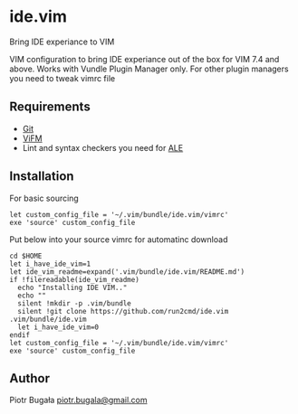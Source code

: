 # ide.vim

Bring IDE experiance to VIM

VIM configuration to bring IDE experiance out of the box for VIM 7.4 and above.
Works with Vundle Plugin Manager only. For other plugin managers you need to tweak vimrc file

## Requirements
- [Git](https://git-scm.com/downloads)
- [ViFM](https://vifm.info/downloads.shtml)
- Lint and syntax checkers you need for [ALE](https://github.com/w0rp/ale)

## Installation
For basic sourcing
```
let custom_config_file = '~/.vim/bundle/ide.vim/vimrc'
exe 'source' custom_config_file
```

Put below into your source vimrc for automatinc download
```
cd $HOME
let i_have_ide_vim=1
let ide_vim_readme=expand('.vim/bundle/ide.vim/README.md')
if !filereadable(ide_vim_readme)
  echo "Installing IDE VIM.."
  echo ""
  silent !mkdir -p .vim/bundle
  silent !git clone https://github.com/run2cmd/ide.vim .vim/bundle/ide.vim
  let i_have_ide_vim=0
endif
let custom_config_file = '~/.vim/bundle/ide.vim/vimrc'
exe 'source' custom_config_file
```

## Author
Piotr Bugała <piotr.bugala@gmail.com>
